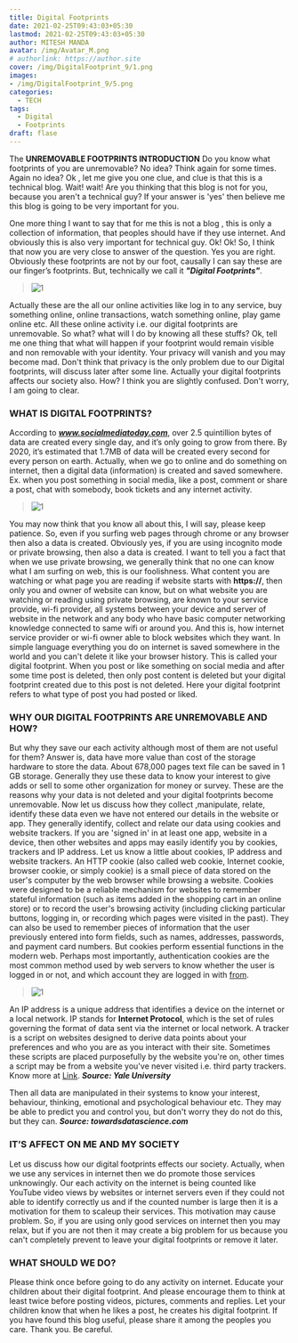 ```yaml
---
title: Digital Footprints
date: 2021-02-25T09:43:03+05:30
lastmod: 2021-02-25T09:43:03+05:30
author: MITESH MANDA
avatar: /img/Avatar_M.png
# authorlink: https://author.site
cover: /img/DigitalFootprint_9/1.png
images: 
- /img/DigitalFootprint_9/5.png
categories:
  - TECH
tags:
  - Digital
  - Footprints
draft: flase
---
```


The **UNREMOVABLE FOOTPRINTS INTRODUCTION** Do you know what footprints of
you are unremovable? No idea? Think again for some times. Again no idea?
Ok , let me give you one clue, and clue is that this is a technical
blog. Wait! wait! Are you thinking that this blog is not for you,
because you aren't a technical guy? If your answer is 'yes' then believe
me this blog is going to be very important for you.

<!--more-->

One more thing I want to say that for me this is not a blog , this is only a collection
of information, that peoples should have if they use internet. And
obviously this is also very important for technical guy. Ok! Ok! So, I
think that now you are very close to answer of the question. Yes you are
right. Obviously these footprints are not by our foot, causally I can
say these are our finger’s footprints. But, technically we call it
***"Digital Footprints"***.

> ![1](/img/DigitalFootprint_9/1.png)

Actually these are the all our online activities
like log in to any service, buy something online, online transactions,
watch something online, play game online etc. All these online activity
i.e. our digital footprints are unremovable. So what? what will I do by
knowing all these stuffs? Ok, tell me one thing that what will happen if
your footprint would remain visible and non removable with your
identity. Your privacy will vanish and you may become mad. Don't think
that privacy is the only problem due to our Digital footprints, will
discuss later after some line. Actually your digital footprints affects
our society also. How? I think you are slightly confused. Don't worry, I
am going to clear.

### WHAT IS DIGITAL FOOTPRINTS?

According to ***www.socialmediatoday.com***, over 2.5 quintillion bytes of
data are created every single day, and it’s only going to grow from
there. By 2020, it’s estimated that 1.7MB of data will be created every
second for every person on earth. Actually, when we go to online and do
something on internet, then a digital data (information) is created and
saved somewhere. Ex. when you post something in social media, like a
post, comment or share a post, chat with somebody, book tickets and any
internet activity. 

> ![1](/img/DigitalFootprint_9/3.png)

You may now think that you know all about this, I
will say, please keep patience. So, even if you surfing web pages
through chrome or any browser then also a data is created. Obviously
yes, if you are using incognito mode or private browsing, then also a
data is created. I want to tell you a fact that when we use private
browsing, we generally think that no one can know what I am surfing on
web, this is our foolishness. What content you are watching or what page
you are reading if website starts with **https://**, then only you and owner
of website can know, but on what website you are watching or reading
using private browsing, are known to your service provide, wi-fi
provider, all systems between your device and server of website in the
network and any body who have basic computer networking knowledge
connected to same wifi or around you. And this is, how internet service
provider or wi-fi owner able to block websites which they want. In
simple language everything you do on internet is saved somewhere in the
world and you can't delete it like your browser history. This is called
your digital footprint. When you post or like something on social media
and after some time post is deleted, then only post content is deleted
but your digital footprint created due to this post is not deleted. Here
your digital footprint refers to what type of post you had posted or
liked.

### WHY OUR DIGITAL FOOTPRINTS ARE UNREMOVABLE AND HOW? 
But why they save our each activity although most of them are not useful for them? Answer
is, data have more value than cost of the storage hardware to store the
data. About 678,000 pages text file can be saved in 1 GB storage.
Generally they use these data to know your interest to give adds or sell
to some other organization for money or survey. These are the reasons
why your data is not deleted and your digital footprints become
unremovable. Now let us discuss how they collect ,manipulate, relate,
identify these data even we have not entered our details in the website
or app. They generally identify, collect and relate our data using
cookies and website trackers. If you are 'signed in' in at least one
app, website in a device, then other websites and apps may easily
identify you by cookies, trackers and IP address. Let us know a little
about cookies, IP address and website trackers. An HTTP cookie (also
called web cookie, Internet cookie, browser cookie, or simply cookie) is
a small piece of data stored on the user's computer by the web browser
while browsing a website. Cookies were designed to be a reliable
mechanism for websites to remember stateful information (such as items
added in the shopping cart in an online store) or to record the user's
browsing activity (including clicking particular buttons, logging in, or
recording which pages were visited in the past). They can also be used
to remember pieces of information that the user previously entered into
form fields, such as names, addresses, passwords, and payment card
numbers. But cookies perform essential functions in the modern web.
Perhaps most importantly, authentication cookies are the most common
method used by web servers to know whether the user is logged in or not,
and which account they are logged in with [from](https://en.wikipedia.org/wiki/HTTP\_cookie ).


> ![1](/img/DigitalFootprint_9/5.png)

An IP address is a unique address that identifies a device on the
internet or a local network. IP stands for **Internet Protocol**, which is
the set of rules governing the format of data sent via the internet or
local network. A tracker is a script on websites designed to derive data
points about your preferences and who you are as you interact with their
site. Sometimes these scripts are placed purposefully by the website
you're on, other times a script may be from a website you've never
visited i.e. third party trackers. Know more at [Link](https://blog.mozilla.org/firefox/what-is-a-web-tracker/). 
***Source: Yale University***

Then all data are manipulated in their systems to know your interest,
behaviour, thinking, emotional and psychological behaviour etc. They may
be able to predict you and control you, but don't worry they do not do
this, but they can. ***Source: towardsdatascience.com*** 

### IT’S AFFECT ON ME AND MY SOCIETY 
Let us discuss how our digital footprints effects our
society. Actually, when we use any services in internet then we do
promote those services unknowingly. Our each activity on the internet is
being counted like YouTube video views by websites or internet servers
even if they could not able to identify correctly us and if the counted
number is large then it is a motivation for them to scaleup their
services. This motivation may cause problem. So, if you are using only
good services on internet then you may relax, but if you are not then it
may create a big problem for us because you can't completely prevent to
leave your digital footprints or remove it later.
 
### WHAT SHOULD WE DO?
Please think once before going to do any activity on internet. Educate
your children about their digital footprint. And please encourage them
to think at least twice before posting videos, pictures, comments and
replies. Let your children know that when he likes a post, he creates
his digital footprint. If you have found this blog useful, please share
it among the peoples you care. Thank you. Be careful.


